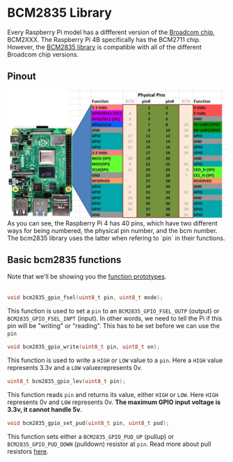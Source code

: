# BCM2835 Library
Every Raspberry Pi model has a diffferent version of the [Broadcom chip](https://www.raspberrypi.com/documentation/computers/processors.html), 
BCM2XXX. The Raspberry Pi 4B specifically has the BCM2711 chip. However, the [BCM2835 library](https://www.airspayce.com/mikem/bcm2835/) 
is compatible with all of the different Broadcom chip versions.

## Pinout
<img align="center" src="../.assets/reference/pinout-corrected-1024x605.jpg" width="600" />
As you can see, the Raspberry Pi 4 has 40 pins, which have two different ways for being numbered, the physical pin number, and the bcm number. The bcm2835 library uses the latter when refering to `pin` in their functions.

## Basic bcm2835 functions
Note that we'll be showing you the [function prototypes](https://cplusplus.com/articles/yAqpX9L8/).<br><br>

```C++
void bcm2835_gpio_fsel(uint8_t pin, uint8_t mode);
```
This function is used to set a `pin` to an `BCM2835_GPIO_FSEL_OUTP` (output) or `BCM2835_GPIO_FSEL_INPT` (input). In other words, we need to tell the Pi if this pin will be "writing" or "reading". This has to be set before we can use the `pin`

```C++
void bcm2835_gpio_write(uint8_t pin, uint8_t on);
```
This function is used to write a `HIGH` or `LOW` value to a `pin`. Here a `HIGH` value represents 3.3v and a `LOW` valueɛrepresents 0v.

```C++
uint8_t bcm2835_gpio_lev(uint8_t pin);
```
This function reads `pin` and returns its value, either `HIGH` or `LOW`. Here `HIGH` represents 0v and `LOW` represents 0v. **The maximum GPIO input voltage is 3.3v, it cannot handle 5v**.

```C++
void bcm2835_gpio_set_pud(uint8_t pin, uint8_t pud);
```
This function sets either a `BCM2835_GPIO_PUD_UP` (pullup) or `BCM2835_GPIO_PUD_DOWN` (pulldown) resistor at `pin`. Read more about pull resistors [here](https://eepower.com/resistor-guide/resistor-applications/pull-up-resistor-pull-down-resistor/).
